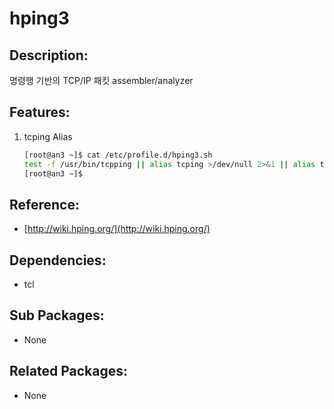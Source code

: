 # hping3

## Description:

명령행 기반의 TCP/IP 패킷 assembler/analyzer

## Features:

1. tcping Alias

   ```bash
   [root@an3 ~]$ cat /etc/profile.d/hping3.sh
   test -f /usr/bin/tcpping || alias tcping >/dev/null 2>&1 || alias tcping="hping3 -S -p 80"
   [root@an3 ~]$
   ```

## Reference:

* [http://wiki.hping.org/](http://wiki.hping.org/)

## Dependencies:

* tcl

## Sub Packages:

* None

## Related Packages:

* None

